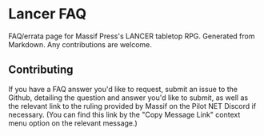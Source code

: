 # Lancer FAQ
FAQ/errata page for Massif Press's LANCER tabletop RPG. Generated from Markdown. Any contributions are welcome.

## Contributing
If you have a FAQ answer you'd like to request, submit an issue to the Github, detailing the question and answer you'd like to submit, as well as the relevant link to the ruling provided by Massif on the Pilot NET Discord if necessary. (You can find this link by the "Copy Message Link" context menu option on the relevant message.)


